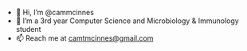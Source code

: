 - 👋 Hi, I’m @cammcinnes
- 👀 I’m a 3rd year Computer Science and Microbiology & Immunology student
- 📫 Reach me at camtmcinnes@gmail.com

<!---
cammcinnes/cammcinnes is a ✨ special ✨ repository because its `README.md` (this file) appears on your GitHub profile.
You can click the Preview link to take a look at your changes.
--->
